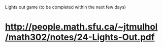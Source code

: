 Lights out game (to be completed within the next few days)

# http://people.math.sfu.ca/~jtmulhol/math302/notes/24-Lights-Out.pdf

